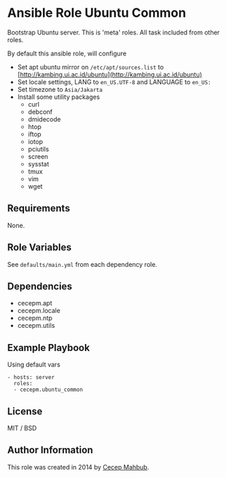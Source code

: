 # Ansible Role Ubuntu Common

Bootstrap Ubuntu server. This is 'meta' roles. All task included from other roles.

By default this ansible role, will configure

- Set apt ubuntu mirror on `/etc/apt/sources.list` to
  [http://kambing.ui.ac.id/ubuntu](http://kambing.ui.ac.id/ubuntu)
- Set locale settings, LANG to `en_US.UTF-8` and LANGUAGE to `en_US:`
- Set timezone to `Asia/Jakarta`
- Install some utility packages
    - curl
    - debconf
    - dmidecode
    - htop
    - iftop
    - iotop
    - pciutils
    - screen
    - sysstat
    - tmux
    - vim
    - wget

## Requirements

None.

## Role Variables

See `defaults/main.yml` from each dependency role.

## Dependencies

- cecepm.apt
- cecepm.locale
- cecepm.ntp
- cecepm.utils

## Example Playbook

Using default vars

    - hosts: server
      roles:
      - cecepm.ubuntu_common

## License

MIT / BSD

## Author Information

This role was created in 2014 by [Cecep Mahbub](http://ngadimin.org/).
